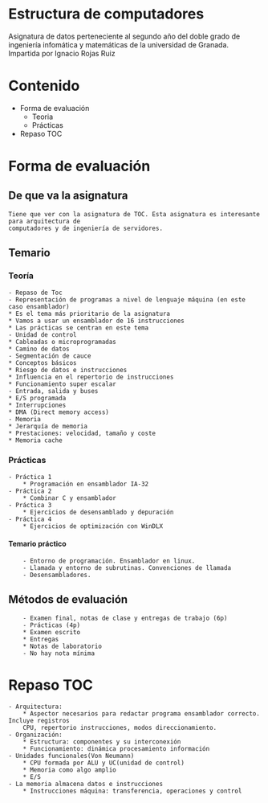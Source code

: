 # Estructura de computadores

Asignatura de datos perteneciente al segundo año del doble grado de ingeniería infomática
y matemáticas de la universidad de Granada. Impartida por Ignacio Rojas Ruiz

# Contenido
- Forma de evaluación
    * Teoria
    * Prácticas
- Repaso TOC

# Forma de evaluación
## De que va la asignatura
    Tiene que ver con la asignatura de TOC. Esta asignatura es interesante para arquitectura de
    computadores y de ingeniería de servidores.

## Temario
### Teoría
    - Repaso de Toc
    - Representación de programas a nivel de lenguaje máquina (en este caso ensamblador)
	* Es el tema más prioritario de la asignatura
	* Vamos a usar un ensamblador de 16 instrucciones
	* Las prácticas se centran en este tema
    - Unidad de control
	* Cableadas o microprogramadas
	* Camino de datos
    - Segmentación de cauce
	* Conceptos básicos
	* Riesgo de datos e instrucciones
	* Influencia en el repertorio de instrucciones
	* Funcionamiento super escalar
    - Entrada, salida y buses
	* E/S programada
	* Interrupciones
	* DMA (Direct memory access)
    - Memoria
	* Jerarquía de memoria
	* Prestaciones: velocidad, tamaño y coste
	* Memoria cache

### Prácticas
	- Práctica 1
	    * Programación en ensamblador IA-32
	- Práctica 2
	    * Combinar C y ensamblador
	- Práctica 3
	    * Ejercicios de desensamblado y depuración
	- Práctica 4
	    * Ejercicios de optimización con WinDLX
#### Temario práctico
	    - Entorno de programación. Ensamblador en linux.
	    - Llamada y entorno de subrutinas. Convenciones de llamada
	    - Desensambladores.

## Métodos de evaluación
	    - Examen final, notas de clase y entregas de trabajo (6p)
	    - Prácticas (4p)
		* Examen escrito
		* Entregas
		* Notas de laboratorio
	    - No hay nota mínima

# Repaso TOC
	- Arquitectura:
	    * Aspector necesarios para redactar programa ensamblador correcto. Incluye registros
	    CPU, repertorio instrucciones, modos direccionamiento.
	- Organización:
	    * Estructura: componentes y su interconexión
	    * Funcionamiento: dinámica procesamiento información
	- Unidades funcionales(Von Neumann)
	    * CPU formada por ALU y UC(unidad de control)
	    * Memoria como algo amplio
	    * E/S
	- La memoria almacena datos e instrucciones
	    * Instrucciones máquina: transferencia, operaciones y control



